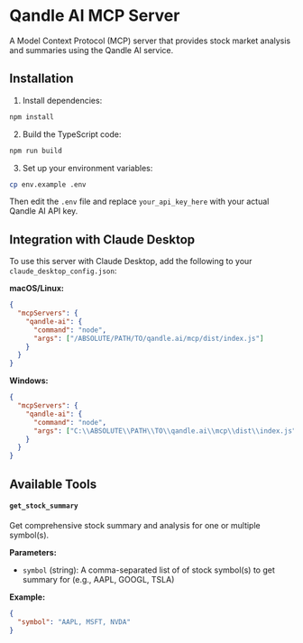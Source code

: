 # Qandle AI MCP Server

A Model Context Protocol (MCP) server that provides stock market analysis and summaries using the Qandle AI service.

## Installation

1. Install dependencies:
```bash
npm install
```

2. Build the TypeScript code:
```bash
npm run build
```

3. Set up your environment variables:
```bash
cp env.example .env
```
Then edit the `.env` file and replace `your_api_key_here` with your actual Qandle AI API key.

## Integration with Claude Desktop

To use this server with Claude Desktop, add the following to your `claude_desktop_config.json`:

**macOS/Linux:**
```json
{
  "mcpServers": {
    "qandle-ai": {
      "command": "node",
      "args": ["/ABSOLUTE/PATH/TO/qandle.ai/mcp/dist/index.js"]
    }
  }
}
```

**Windows:**
```json
{
  "mcpServers": {
    "qandle-ai": {
      "command": "node",
      "args": ["C:\\ABSOLUTE\\PATH\\TO\\qandle.ai\\mcp\\dist\\index.js"]
    }
  }
}
```

## Available Tools

#### `get_stock_summary`
Get comprehensive stock summary and analysis for one or multiple symbol(s).

**Parameters:**
- `symbol` (string): A comma-separated list of of stock symbol(s) to get summary for (e.g., AAPL, GOOGL, TSLA)

**Example:**
```json
{
  "symbol": "AAPL, MSFT, NVDA"
}
```